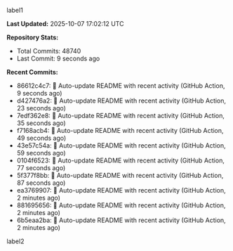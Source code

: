 
label1 
<!-- ACTIVITY_START -->
**Last Updated:** 2025-10-07 17:02:12 UTC

**Repository Stats:**
- Total Commits: 48740
- Last Commit: 9 seconds ago

**Recent Commits:**
- 86612c4c7: 🤖 Auto-update README with recent activity (GitHub Action, 9 seconds ago)
- d427476a2: 🤖 Auto-update README with recent activity (GitHub Action, 23 seconds ago)
- 7edf362e8: 🤖 Auto-update README with recent activity (GitHub Action, 35 seconds ago)
- f7168acb4: 🤖 Auto-update README with recent activity (GitHub Action, 49 seconds ago)
- 43e57c54a: 🤖 Auto-update README with recent activity (GitHub Action, 59 seconds ago)
- 0104f6523: 🤖 Auto-update README with recent activity (GitHub Action, 77 seconds ago)
- 5f377f8bb: 🤖 Auto-update README with recent activity (GitHub Action, 87 seconds ago)
- ea3769907: 🤖 Auto-update README with recent activity (GitHub Action, 2 minutes ago)
- 881695656: 🤖 Auto-update README with recent activity (GitHub Action, 2 minutes ago)
- 6b5eaa2ba: 🤖 Auto-update README with recent activity (GitHub Action, 2 minutes ago)
<!-- ACTIVITY_END -->

label2
